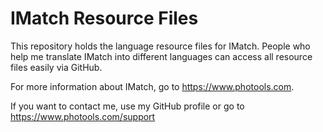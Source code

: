 # IMatch Resource Files

This repository holds the language resource files for IMatch. People who help me translate IMatch into different languages can access all resource files easily via GitHub.

For more information about IMatch, go to https://www.photools.com.

If you want to contact me, use my GitHub profile or go to https://www.photools.com/support
